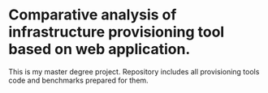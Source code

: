 # Comparative analysis of infrastructure provisioning tool based on web application.

This is my master degree project. 
Repository includes all provisioning tools code and benchmarks prepared for them.
  
  
